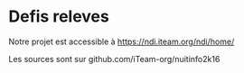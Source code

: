 
# Defis releves

Notre projet est accessible à https://ndi.iteam.org/ndi/home/

Les sources sont sur github.com/iTeam-org/nuitinfo2k16

